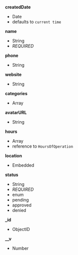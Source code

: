 **createdDate**  
-  Date  
-  defaults to `current time`  
  
**name**  
-  String  
- *REQUIRED*  
  
**phone**  
-  String  
  
**website**  
-  String  
  
**categories**  
-  Array  
  
**avatarURL**  
-  String  
  
**hours**  
-  Array  
-  reference to `HoursOfOperation`  
  
**location**  
-  Embedded  
  
**status**  
-  String  
- *REQUIRED*  
-  enum  
  - pending  
  - approved  
  - denied  
  
**_id**  
-  ObjectID  
  
**__v**  
-  Number  
  
